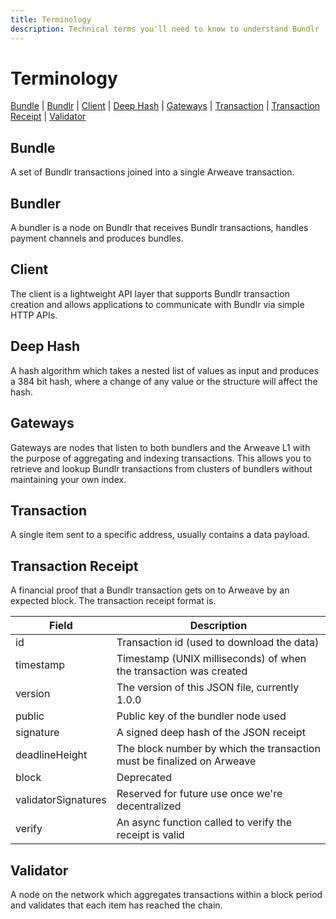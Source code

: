```yaml
---
title: Terminology
description: Technical terms you'll need to know to understand Bundlr
---
```


# Terminology

[Bundle](/terminology#bundle) | [Bundlr](/terminology#bundler) | [Client](/terminology#client) | [Deep Hash](/terminology#deep-hash) | [Gateways](/terminology#gateways) | [Transaction](/terminology#transaction) | [Transaction Receipt](/terminology#transaction-receipt) | [Validator](/terminology#validator)

## Bundle

A set of Bundlr transactions joined into a single Arweave transaction.

## Bundler

A bundler is a node on Bundlr that receives Bundlr transactions, handles payment channels and produces bundles.

## Client

The client is a lightweight API layer that supports Bundlr transaction creation and allows applications to communicate with Bundlr via simple HTTP APIs.

## Deep Hash

A hash algorithm which takes a nested list of values as input and produces a 384 bit hash, where a change of any value or the structure will affect the hash.

## Gateways

Gateways are nodes that listen to both bundlers and the Arweave L1 with the purpose of aggregating and indexing transactions. This allows you to retrieve and lookup Bundlr transactions from clusters of bundlers without maintaining your own index.

## Transaction

A single item sent to a specific address, usually contains a data payload.

## Transaction Receipt

A financial proof that a Bundlr transaction gets on to Arweave by an expected block.
The transaction receipt format is.

| Field               | Description                                                            |
| ------------------- | ---------------------------------------------------------------------- |
| id                  | Transaction id (used to download the data)                             |
| timestamp           | Timestamp (UNIX milliseconds) of when the transaction was created      |
| version             | The version of this JSON file, currently 1.0.0                         |
| public              | Public key of the bundler node used                                    |
| signature           | A signed deep hash of the JSON receipt                                 |
| deadlineHeight      | The block number by which the transaction must be finalized on Arweave |
| block               | Deprecated                                                             |
| validatorSignatures | Reserved for future use once we're decentralized                       |
| verify              | An async function called to verify the receipt is valid                |

## Validator

A node on the network which aggregates transactions within a block period and validates that each item has reached the chain.
